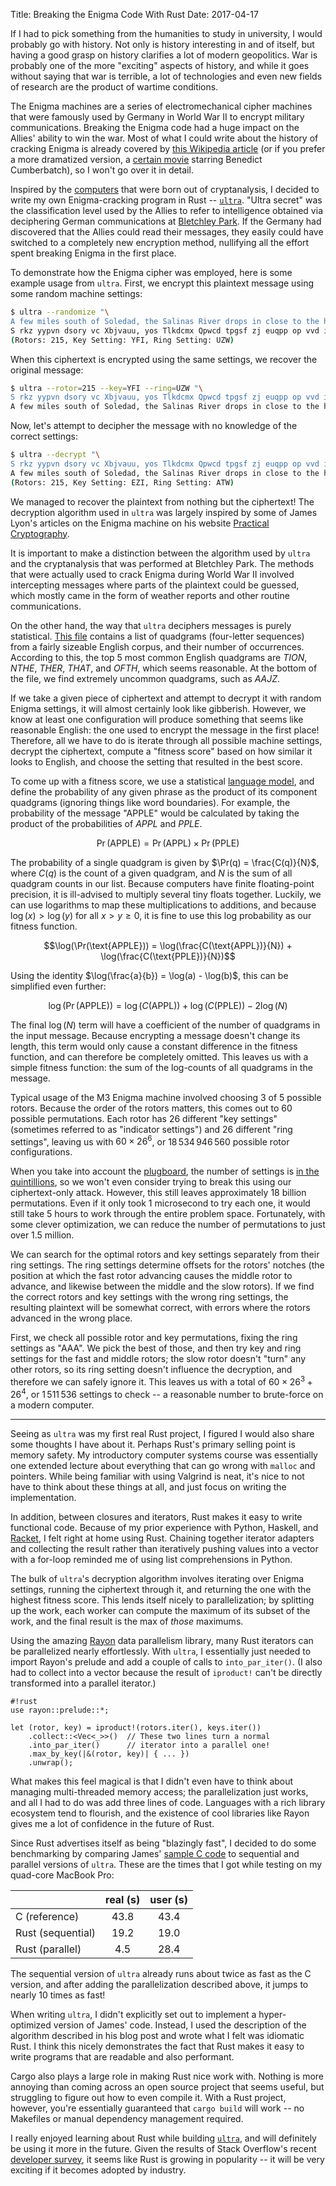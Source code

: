 Title: Breaking the Enigma Code With Rust
Date: 2017-04-17

If I had to pick something from the humanities to study in university, I would probably go with history. Not only is history interesting in and of itself, but having a good grasp on history clarifies a lot of modern geopolitics. War is probably one of the more "exciting" aspects of history, and while it goes without saying that war is terrible, a lot of technologies and even new fields of research are the product of wartime conditions.

The Enigma machines are a series of electromechanical cipher machines that were famously used by Germany in World War II to encrypt military communications. Breaking the Enigma code had a huge impact on the Allies' ability to win the war. Most of what I could write about the history of cracking Enigma is already covered by [this Wikipedia article](https://en.wikipedia.org/wiki/Cryptanalysis_of_the_Enigma) (or if you prefer a more dramatized version, a [certain movie](https://en.wikipedia.org/wiki/The_Imitation_Game) starring Benedict Cumberbatch), so I won't go over it in detail.

Inspired by the [computers](https://en.wikipedia.org/wiki/Colossus_computer) that were born out of cryptanalysis, I decided to write my own Enigma-cracking program in Rust -- [ `ultra`](https://github.com/iKevinY/ultra). "Ultra secret" was the classification level used by the Allies to refer to intelligence obtained via deciphering German communications at [Bletchley Park](https://en.wikipedia.org/wiki/Bletchley_Park). If the Germany had discovered that the Allies could read their messages, they easily could have switched to a completely new encryption method, nullifying all the effort spent breaking Enigma in the first place.

To demonstrate how the Enigma cipher was employed, here is some example usage from `ultra`. First, we encrypt this plaintext message using some random machine settings:

```bash
$ ultra --randomize "\
A few miles south of Soledad, the Salinas River drops in close to the hillside bank and runs deep and green. The water is warm too, for it has slipped twinkling over the yellow sands in the sunlight before reaching the narrow pool."
S rkz yypvn dsory vc Xbjvauu, yos Tlkdcmx Qpwcd tpgsf zj euqpp op vvd iwuffxjz umes nmk yamh zkdq vwk vavwc. Nkh fmyzp gk rfhe sgx, qth ml psm qasmrkl npmhsxdou jqwx hba eiyeur qtoci kq lqb hxqczkqn mdodir scdmsprt ddm ywnbgz uemo.
(Rotors: 215, Key Setting: YFI, Ring Setting: UZW)
```

When this ciphertext is encrypted using the same settings, we recover the original message:

```bash
$ ultra --rotor=215 --key=YFI --ring=UZW "\
S rkz yypvn dsory vc Xbjvauu, yos Tlkdcmx Qpwcd tpgsf zj euqpp op vvd iwuffxjz umes nmk yamh zkdq vwk vavwc. Nkh fmyzp gk rfhe sgx, qth ml psm qasmrkl npmhsxdou jqwx hba eiyeur qtoci kq lqb hxqczkqn mdodir scdmsprt ddm ywnbgz uemo."
A few miles south of Soledad, the Salinas River drops in close to the hillside bank and runs deep and green. The water is warm too, for it has slipped twinkling over the yellow sands in the sunlight before reaching the narrow pool.
```

Now, let's attempt to decipher the message with no knowledge of the correct settings:

```bash
$ ultra --decrypt "\
S rkz yypvn dsory vc Xbjvauu, yos Tlkdcmx Qpwcd tpgsf zj euqpp op vvd iwuffxjz umes nmk yamh zkdq vwk vavwc. Nkh fmyzp gk rfhe sgx, qth ml psm qasmrkl npmhsxdou jqwx hba eiyeur qtoci kq lqb hxqczkqn mdodir scdmsprt ddm ywnbgz uemo."
A few miles south of Soledad, the Salinas River drops in close to the hillside bank and runs deep and green. The water is warm too, for it has slipped twinkling over the yellow sands in the sunlight before reaching the narrow pool.
(Rotors: 215, Key Setting: EZI, Ring Setting: ATW)
```

We managed to recover the plaintext from nothing but the ciphertext! The decryption algorithm used in `ultra` was largely inspired by some of James Lyon's articles on the Enigma machine on his website [Practical Cryptography](http://practicalcryptography.com/ciphers/mechanical-era/enigma/).

It is important to make a distinction between the algorithm used by `ultra` and the cryptanalysis that was performed at Bletchley Park. The methods that were actually used to crack Enigma during World War II involved intercepting messages where parts of the plaintext could be guessed, which mostly came in the form of weather reports and other routine communications.

On the other hand, the way that `ultra` deciphers messages is purely statistical. [This file](https://github.com/iKevinY/ultra/blob/master/src/data/quadgrams.txt) contains a list of quadgrams (four-letter sequences) from a fairly sizeable English corpus, and their number of occurrences. According to this, the top 5 most common English quadgrams are *TION*, *NTHE*, *THER*, *THAT*, and *OFTH*, which seems reasonable. At the bottom of the file, we find extremely uncommon quadgrams, such as *AAJZ*.

If we take a given piece of ciphertext and attempt to decrypt it with random Enigma settings, it will almost certainly look like gibberish. However, we know at least one configuration will produce something that seems like reasonable English: the one used to encrypt the message in the first place! Therefore, all we have to do is iterate through all possible machine settings, decrypt the ciphertext, compute a "fitness score" based on how similar it looks to English, and choose the setting that resulted in the best score.

To come up with a fitness score, we use a statistical [language model](https://en.wikipedia.org/wiki/Language_model), and define the probability of any given phrase as the product of its component quadgrams (ignoring things like word boundaries). For example, the probability of the message "APPLE" would be calculated by taking the product of the probabilities of _APPL_ and _PPLE_.

$$\Pr(\text{APPLE}) = \Pr(\text{APPL}) \times \Pr(\text{PPLE})$$

The probability of a single quadgram is given by $\Pr(q) = \frac{C(q)}{N}$, where $C(q)$ is the count of a given quadgram, and $N$ is the sum of all quadgram counts in our list. Because computers have finite floating-point precision, it is ill-advised to multiply several tiny floats together. Luckily, we can use logarithms to map these multiplications to additions, and because $\log(x) > \log(y)$ for all $x > y ≥ 0$, it is fine to use this log probability as our fitness function.

$$\log(\Pr(\text{APPLE})) = \log(\frac{C(\text{APPL})}{N}) + \log(\frac{C(\text{PPLE})}{N})$$

Using the identity $\log(\frac{a}{b}) = \log(a) - \log(b)$, this can be simplified even further:

$$\log(\Pr(\text{APPLE})) = \log(C(\text{APPL})) + \log(C(\text{PPLE})) - 2\log(N)$$

The final $\log(N)$ term will have a coefficient of the number of quadgrams in the input message. Because encrypting a message doesn't change its length, this term would only cause a constant difference in the fitness function, and can therefore be completely omitted. This leaves us with a simple fitness function: the sum of the log-counts of all quadgrams in the message.

Typical usage of the M3 Enigma machine involved choosing 3 of 5 possible rotors. Because the order of the rotors matters, this comes out to 60 possible permutations. Each rotor has 26 different "key settings" (sometimes referred to as "indicator settings") and 26 different "ring settings", leaving us with $60 \times 26^6$, or $18\,534\,946\,560$ possible rotor configurations.

When you take into account the [plugboard](https://en.wikipedia.org/wiki/Enigma_machine#Plugboard), the number of settings is [in the quintillions](http://crypto.stackexchange.com/questions/33628/how-many-possible-enigma-machine-settings), so we won't even consider trying to break this using our ciphertext-only attack. However, this still leaves approximately 18 billion permutations. Even if it only took 1 microsecond to try each one, it would still take 5 hours to work through the entire problem space. Fortunately, with some clever optimization, we can reduce the number of permutations to just over 1.5 million.

We can search for the optimal rotors and key settings separately from their ring settings. The ring settings determine offsets for the rotors' notches (the position at which the fast rotor advancing causes the middle rotor to advance, and likewise between the middle and the slow rotors). If we find the correct rotors and key settings with the wrong ring settings, the resulting plaintext will be somewhat correct, with errors where the rotors advanced in the wrong place.

First, we check all possible rotor and key permutations, fixing the ring settings as "AAA". We pick the best of those, and then try key and ring settings for the fast and middle rotors; the slow rotor doesn't "turn" any other rotors, so its ring setting doesn't influence the decryption, and therefore we can safely ignore it. This leaves us with a total of $60 \times 26^3 + 26^4$, or $1\,511\,536$ settings to check -- a reasonable number to brute-force on a modern computer.

----

Seeing as `ultra` was my first real Rust project, I figured I would also share some thoughts I have about it. Perhaps Rust's primary selling point is memory safety. My introductory computer systems course was essentially one extended lecture about everything that can go wrong with `malloc` and pointers. While being familiar with using Valgrind is neat, it's nice to not have to think about these things at all, and just focus on writing the implementation.

In addition, between closures and iterators, Rust makes it easy to write functional code. Because of my prior experience with Python, Haskell, and [Racket](https://racket-lang.org), I felt right at home using Rust. Chaining together iterator adapters and collecting the result rather than iteratively pushing values into a vector with a for-loop reminded me of using list comprehensions in Python.

The bulk of `ultra`'s decryption algorithm involves iterating over Enigma settings, running the ciphertext through it, and returning the one with the highest fitness score. This lends itself nicely to parallelization; by splitting up the work, each worker can compute the maximum of its subset of the work, and the final result is the max of _those_ maximums.

Using the amazing [Rayon](https://github.com/nikomatsakis/rayon) data parallelism library, many Rust iterators can be parallelized nearly effortlessly. With `ultra`, I essentially just needed to import Rayon's prelude and add a couple of calls to `into_par_iter()`. (I also had to collect into a vector because the result of `iproduct!` can't be directly transformed into a parallel iterator.)

```
#!rust
use rayon::prelude::*;

let (rotor, key) = iproduct!(rotors.iter(), keys.iter())
    .collect::<Vec<_>>()  // These two lines turn a normal
    .into_par_iter()      // iterator into a parallel one!
    .max_by_key(|&(rotor, key)| { ... })
    .unwrap();
```

What makes this feel magical is that I didn't even have to think about managing multi-threaded memory access; the parallelization just works, and all I had to do was add three lines of code. Languages with a rich library ecosystem tend to flourish, and the existence of cool libraries like Rayon gives me a lot of confidence in the future of Rust.

Since Rust advertises itself as being "blazingly fast", I decided to do some benchmarking by comparing James' [sample C code](http://practicalcryptography.com/cryptanalysis/breaking-machine-ciphers/cryptanalysis-enigma/#c-code-for-breaking-enigma) to sequential and parallel versions of `ultra`. These are the times that I got while testing on my quad-core MacBook Pro:

|                   | **real (s)** | **user (s)** |
|:----------------- |:------------:|:------------:|
| C (reference)     | 43.8         | 43.4         |
| Rust (sequential) | 19.2         | 19.0         |
| Rust (parallel)   | 4.5          | 28.4         |

The sequential version of `ultra` already runs about twice as fast as the C version, and after adding the parallelization described above, it jumps to nearly 10 times as fast!

When writing `ultra`, I didn't explicitly set out to implement a hyper-optimized version of James' code. Instead, I used the description of the algorithm described in his blog post and wrote what I felt was idiomatic Rust. I think this nicely demonstrates the fact that Rust makes it easy to write programs that are readable and also performant.

Cargo also plays a large role in making Rust nice work with. Nothing is more annoying than coming across an open source project that seems useful, but struggling to figure out how to even compile it. With a Rust project, however, you're essentially guaranteed that `cargo build` will work -- no Makefiles or manual dependency management required.

I really enjoyed learning about Rust while building [`ultra`](https://github.com/iKevinY/ultra), and will definitely be using it more in the future. Given the results of Stack Overflow's recent [developer survey](https://stackoverflow.com/insights/survey/2017), it seems like Rust is growing in popularity -- it will be very exciting if it becomes adopted by industry.
